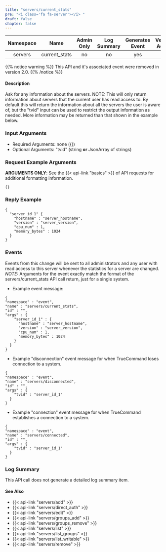 ```yaml
---
title: "servers/current_stats"
pre: "<i class='fa fa-server'></i> "
draft: false
chapter: false
---
```


| Namespace | Name | Admin Only | Log Summary | Generates Event | Version Added | Version Removed |
|:----------------:|:--------:|:--------:|:--------:|:--------:|:---:|:---:|
| servers | current_stats | no | no | yes | 1.0 | 2.0 |

{{% notice warning %}}
This API and it's associated event were removed in version 2.0.
{{% /notice %}}

#### Description
Ask for any information about the servers. 
NOTE: This will only return information about servers that the current user has read access to.
By default this will return the information about all the servers the user is aware of, but the "tvid" input can be used to restrict the output information as needed. More information may be returned than that shown in the example below.

### Input Arguments
* Required Arguments: none ({})
* Optional Arguments: "tvid" (string **or** JsonArray of strings)


### Request Example Arguments
**ARGUMENTS ONLY**: See the {{< api-link "basics" >}} of API requests for additional formatting information.

```
{}
```

### Reply Example
```
{
  "server_id_1" {
    "hostname" : "server_hostname",
    "version" : "server_version",
    "cpu_num" : 1,
    "memory_bytes" : 1024
  }
}
```

### Events
Events from this change will be sent to all administrators and any user with read access to this server whenever the statistics for a server are changed. 
*NOTE:* Arguments for the event exactly match the format of the servers/current_stats API call return, just for a single system.

* Example event message:
```
{
"namespace" : "event",
"name" : "servers/current_stats",
"id" : "",
"args" : {
    "server_id_1" : {
      "hostname" : "server_hostname",
      "version" : "server_version",
      "cpu_num" : 1,
      "memory_bytes" : 1024
    }
  }
}
```

* Example "disconnection" event message for when TrueCommand loses connection to a system.
```
{
"namespace" : "event",
"name" : "servers/disconnected",
"id" : "",
"args" : {
    "tvid" : "server_id_1"
  }
}
```

* Example "connection" event message for when TrueCommand establishes a connection to a system.
```
{
"namespace" : "event",
"name" : "servers/connected",
"id" : "",
"args" : {
    "tvid" : "server_id_1"
  }
}
```

### Log Summary
This API call does not generate a detailed log summary item.

#### See Also
* {{< api-link "servers/add" >}}
* {{< api-link "servers/direct_auth" >}}
* {{< api-link "servers/edit" >}}
* {{< api-link "servers/groups_add" >}}
* {{< api-link "servers/groups_remove" >}}
* {{< api-link "servers/list" >}}
* {{< api-link "servers/list_groups" >}}
* {{< api-link "servers/list_writable" >}}
* {{< api-link "servers/remove" >}}
